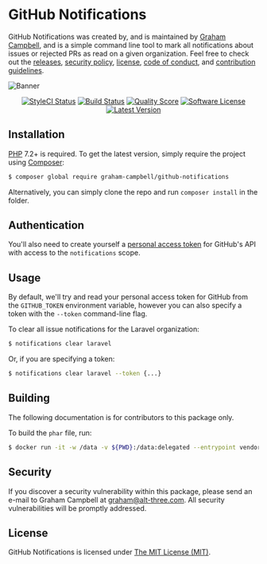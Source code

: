 GitHub Notifications
====================

GitHub Notifications was created by, and is maintained by [Graham Campbell](https://github.com/GrahamCampbell), and is a simple command line tool to mark all notifications about issues or rejected PRs as read on a given organization. Feel free to check out the [releases](https://github.com/GrahamCampbell/GitHub-Notifications/releases), [security policy](https://github.com/GrahamCampbell/GitHub-Notifications/security/policy), [license](LICENSE), [code of conduct](.github/CODE_OF_CONDUCT.md), and [contribution guidelines](.github/CONTRIBUTING.md).

![Banner](https://user-images.githubusercontent.com/2829600/71477091-0f3c7780-27e0-11ea-88f6-077601e11046.png)

<p align="center">
<a href="https://styleci.io/repos/124759574"><img src="https://styleci.io/repos/124759574/shield" alt="StyleCI Status"></img></a>
<a href="https://github.com/GrahamCampbell/GitHub-Notifications/actions?query=workflow%3ATests"><img src="https://img.shields.io/github/workflow/status/GrahamCampbell/GitHub-Notifications/Tests?style=flat-square" alt="Build Status"></img></a>
<a href="https://scrutinizer-ci.com/g/GrahamCampbell/GitHub-Notifications"><img src="https://img.shields.io/scrutinizer/g/GrahamCampbell/GitHub-Notifications.svg?style=flat-square" alt="Quality Score"></img></a>
<a href="LICENSE"><img src="https://img.shields.io/badge/license-MIT-brightgreen.svg?style=flat-square" alt="Software License"></img></a>
<a href="https://github.com/GrahamCampbell/GitHub-Notifications/releases"><img src="https://img.shields.io/github/release/GrahamCampbell/GitHub-Notifications.svg?style=flat-square" alt="Latest Version"></img></a>
</p>


## Installation

[PHP](https://php.net) 7.2+ is required. To get the latest version, simply require the project using [Composer](https://getcomposer.org):

```bash
$ composer global require graham-campbell/github-notifications
```

Alternatively, you can simply clone the repo and run `composer install` in the folder.


## Authentication

You'll also need to create yourself a [personal access token](https://github.com/settings/tokens) for GitHub's API with access to the `notifications` scope. 

## Usage

By default, we'll try and read your personal access token for GitHub from the `GITHUB_TOKEN` environment variable, however you can also specify a token with the `--token` command-line flag.

To clear all issue notifications for the Laravel organization:

```bash
$ notifications clear laravel
```

Or, if you are specifying a token:

```bash
$ notifications clear laravel --token {...}
```


## Building

The following documentation is for contributors to this package only.

To build the `phar` file, run:

```bash
$ docker run -it -w /data -v ${PWD}:/data:delegated --entrypoint vendor/bin/box --rm registry.gitlab.com/grahamcampbell/php:7.4-base compile
```


## Security

If you discover a security vulnerability within this package, please send an e-mail to Graham Campbell at graham@alt-three.com. All security vulnerabilities will be promptly addressed.


## License

GitHub Notifications is licensed under [The MIT License (MIT)](LICENSE).
